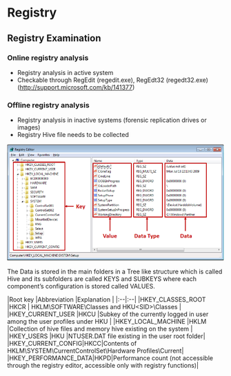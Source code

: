 # Registry

## Registry Examination

### Online registry analysis
* Registry analysis in active system
* Checkable through RegEdit (regedit.exe), RegEdt32 (regedt32.exe) (http://support.microsoft.com/kb/141377)
### Offline registry analysis
* Registry analysis in inactive systems (forensic replication drives or images)
* Registry Hive file needs to be collected

![Registry Key and Value](../.gitbook/assets/image%20%2851%29.png)

The Data is stored in the main folders in a Tree like structure which is called Hive and its subfolders are called KEYS and SUBKEYS where each component’s configuration is stored called VALUES. 


|Root key |Abbreviation |Explanation |
|:--|:--|
|HKEY_CLASSES_ROOT |HKCR | HKLM\SOFTWARE\Classes and HKU\<SID>\Classes |
|HKEY_CURRENT_USER |HKCU |Subkey of the currently logged in user among the user profiles under HKU |
|HKEY_LOCAL_MACHINE |HKLM |Collection of hive files and memory hive existing on the system |
|HKEY_USERS |HKU |NTUSER.DAT file existing in the user root folder|
|HKEY_CURRENT_CONFIG|HKCC|Contents of HKLM\SYSTEM\CurrentControlSet\Hardware Profiles\Current|
|HKEY_PERFORMANCE_DATA|HKPD|Performance count (not accessible through the registry editor, accessible only with registry functions)|
